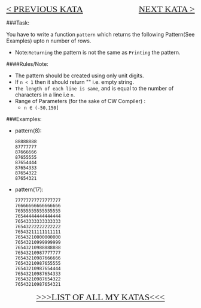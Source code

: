 <p style="text-align:left;"><font face="Impact" size="5"><A HREF="http://www.codewars.com/kata/558db3ca718883bd17000031">< PREVIOUS KATA</A></font>
 <span style="float:right;"><font face="Impact" size="5" ><A HREF="http://www.codewars.com/users/curious_db97/authored">NEXT KATA ></A></font></span></p>

###Task:

You have to write a function `pattern` which returns the following Pattern(See Examples) upto n number of rows. 

* Note:```Returning``` the pattern is not the same as ```Printing``` the pattern.

####Rules/Note:

* The pattern should be created using only unit digits.
* If `n < 1` then it should return "" i.e. empty string.
* `The length of each line is same`, and is equal to the number of characters in a line i.e `n`.
* Range of Parameters (for the sake of CW Compiler) :
  + `n ∈ (-50,150]`
   
###Examples:

 + pattern(8):

       88888888
       87777777
       87666666
       87655555
       87654444
       87654333
       87654322
       87654321
       
 + pattern(17):
   
       77777777777777777
       76666666666666666
       76555555555555555
       76544444444444444
       76543333333333333
       76543222222222222
       76543211111111111
       76543210000000000
       76543210999999999
       76543210988888888
       76543210987777777
       76543210987666666
       76543210987655555
       76543210987654444
       76543210987654333
       76543210987654322
       76543210987654321


<P ALIGN="center"><FONT FACE="Impact"  SIZE="5"><A HREF="http://www.codewars.com/users/curious_db97/authored">>>>LIST OF ALL MY KATAS<<<</A></FONT></P>